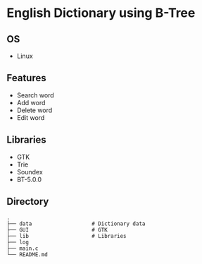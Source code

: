 # English Dictionary using B-Tree

## OS
- Linux

## Features
- Search word
- Add word
- Delete word
- Edit word

## Libraries
- GTK
- Trie
- Soundex
- BT-5.0.0

## Directory 
    .
    ├── data                   # Dictionary data
    ├── GUI                    # GTK
    ├── lib                    # Libraries
    ├── log
    ├── main.c
    └── README.md
